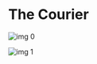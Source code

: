 # The Courier

![img 0](https://i.imgur.com/kpFwkbe.jpg)

![img 1](https://i.imgur.com/H4uX2RD.png)

